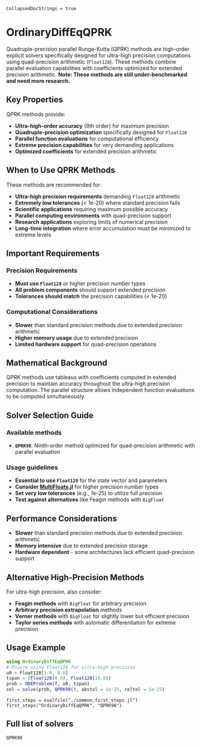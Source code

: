 ```@meta
CollapsedDocStrings = true
```

# OrdinaryDiffEqQPRK

Quadruple-precision parallel Runge-Kutta (QPRK) methods are high-order explicit solvers specifically designed for ultra-high precision computations using quad-precision arithmetic (`Float128`). These methods combine parallel evaluation capabilities with coefficients optimized for extended precision arithmetic. **Note: These methods are still under-benchmarked and need more research.**

## Key Properties

QPRK methods provide:

  - **Ultra-high-order accuracy** (9th order) for maximum precision
  - **Quadruple-precision optimization** specifically designed for `Float128`
  - **Parallel function evaluations** for computational efficiency
  - **Extreme precision capabilities** for very demanding applications
  - **Optimized coefficients** for extended precision arithmetic

## When to Use QPRK Methods

These methods are recommended for:

  - **Ultra-high precision requirements** demanding `Float128` arithmetic
  - **Extremely low tolerances** (< 1e-20) where standard precision fails
  - **Scientific applications** requiring maximum possible accuracy
  - **Parallel computing environments** with quad-precision support
  - **Research applications** exploring limits of numerical precision
  - **Long-time integration** where error accumulation must be minimized to extreme levels

## Important Requirements

### Precision Requirements

  - **Must use `Float128`** or higher precision number types
  - **All problem components** should support extended precision
  - **Tolerances should match** the precision capabilities (< 1e-20)

### Computational Considerations

  - **Slower** than standard precision methods due to extended precision arithmetic
  - **Higher memory usage** due to extended precision
  - **Limited hardware support** for quad-precision operations

## Mathematical Background

QPRK methods use tableaus with coefficients computed in extended precision to maintain accuracy throughout the ultra-high precision computation. The parallel structure allows independent function evaluations to be computed simultaneously.

## Solver Selection Guide

### Available methods

  - **`QPRK98`**: Ninth-order method optimized for quad-precision arithmetic with parallel evaluation

### Usage guidelines

  - **Essential to use `Float128`** for the state vector and parameters
  - **Consider [MultiFloats.jl](https://github.com/dzhang314/MultiFloats.jl)** for higher precision number types
  - **Set very low tolerances** (e.g., 1e-25) to utilize full precision
  - **Test against alternatives** like Feagin methods with `BigFloat`

## Performance Considerations

  - **Slower** than standard precision methods due to extended precision arithmetic
  - **Memory intensive** due to extended precision storage
  - **Hardware dependent** - some architectures lack efficient quad-precision support

## Alternative High-Precision Methods

For ultra-high precision, also consider:

  - **Feagin methods** with `BigFloat` for arbitrary precision
  - **Arbitrary precision extrapolation** methods
  - **Verner methods** with `BigFloat` for slightly lower but efficient precision
  - **Taylor series methods** with automatic differentiation for extreme precision

## Usage Example

```julia
using OrdinaryDiffEqQPRK
# Ensure using Float128 for ultra-high precision
u0 = Float128[1.0, 0.0]
tspan = (Float128(0.0), Float128(10.0))
prob = ODEProblem(f, u0, tspan)
sol = solve(prob, QPRK98(), abstol = 1e-25, reltol = 1e-25)
```

```@eval
first_steps = evalfile("./common_first_steps.jl")
first_steps("OrdinaryDiffEqQPRK", "QPRK98")
```

## Full list of solvers

```@docs
QPRK98
```
